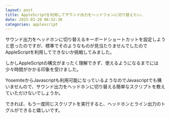 ```yaml
---
layout: post
title: AppleScriptを利用してサウンド出力をヘッドフォンに切り替えたい。
date: 2015-03-20 06:52:38
categories: applescript
---
```

<!-- {% raw %} -->
<p>サウンド出力をヘッドホンに切り替えるキーボードショートカットを設定しようと思ったのですが、標準でそのようなものが見当たりませんでしたのでAppleScriptを利用してできないか挑戦してみました。</p>

<p>しかしAppleScriptの構文がまったく理解できず、使えるようになるまでには少々時間がかかる印象を受けました。</p>

<p>YosemiteからJavascriptも利用可能になっているようなのでJavascriptでも構いませんので、サウンド出力をヘッドホンに切り替える簡単なスクリプトを教えていただけないでしょうか。</p>

<p>できれば、もう一度同じスクリプトを実行すると、ヘッドホンとライン出力のトグルができると嬉しいです。</p>
<!-- {% endraw %} -->
